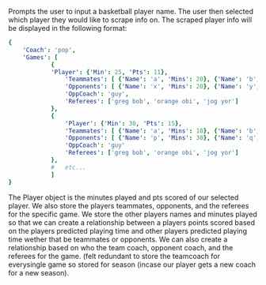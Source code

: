Prompts the user to input a basketball player name. The user then selected which player they would like to scrape info on. The scraped player info will be displayed in the following format:

```yaml
{
	'Coach': 'pop', 
	'Games': [
    		{
			'Player': {'Min': 25, 'Pts': 11},
    			'Teammates': [ {'Name': 'a', 'Mins': 20}, {'Name': 'b', 'Mins': 15} ],
       			'Opponents': [ {'Name': 'x', 'Mins': 20}, {'Name': 'y', 'Mins': 15} ],
    			'OppCoach': 'guy',
    			'Referees': ['greg bob', 'orange obi', 'jog yor']     
    		},
    		{
    			'Player': {'Min': 30, 'Pts': 15},
    			'Teammates': [ {'Name': 'a', 'Mins': 10}, {'Name': 'b', 'Mins': 25} ],
    			'Opponents': [ {'Name': 'p', 'Mins': 30}, {'Name': 'q', 'Mins': 5} ],
    			'OppCoach': 'guy'     
    			'Referees': ['greg bob', 'orange obi', 'jog yor']
      		},
    		#   etc... 
     		] 	
}
```
The Player object is the minutes played and pts scored of our selected player.
We also store the players teammates, opponents, and the referees for the specific game. 
We store the other players names and minutes played so that we can create a relationship between a players points scored based on the players predicted playing time and other players predicted playing time wether that be teammates or opponents. 
We can also create a relationship based on who the team coach, opponent coach, and the referees for the game. 
(felt redundant to store the teamcoach for everysingle game so stored for season (incase our player gets a new coach for a new season).
